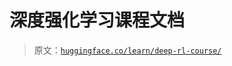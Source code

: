 # 深度强化学习课程文档

> 原文：[`huggingface.co/learn/deep-rl-course/`](https://huggingface.co/learn/deep-rl-course/)
